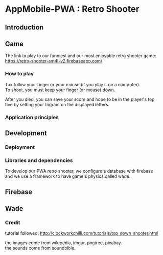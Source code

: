 # AppMobile-PWA : Retro Shooter

## Introduction

## Game

The link to play to our funniest and our most enjoyable retro shooter game: https://retro-shooter-am4l-v2.firebaseapp.com/

### How to play

Tux follow your finger or your mouse (if you play it on a computer).\
To shoot, you must keep your finger (or mouse) down.

After you died, you can save your score and hope to be in the player's top five by setting your trigram on the displayed letters.

### Application principles

## Development

### Deployment

### Libraries and dependencies

To develop our PWA retro shooter, we configure a database with firebase and we use a framework to have game's physics called wade.

## Firebase

## Wade

### Credit

tutorial followed: http://clockworkchilli.com/tutorials/top_down_shooter.html

the images come from wikipedia, imgur, pngtree, pixabay.\
the sounds come from soundbible.
